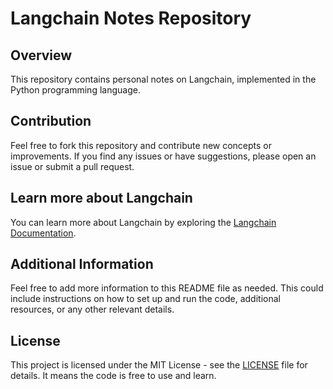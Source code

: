 # Langchain Notes Repository

## Overview
This repository contains personal notes on Langchain, implemented in the Python programming language.

## Contribution
Feel free to fork this repository and contribute new concepts or improvements. If you find any issues or have suggestions, please open an issue or submit a pull request.

## Learn more about Langchain
You can learn more about Langchain by exploring the [Langchain Documentation](https://langchain-docs.example.com).

## Additional Information
Feel free to add more information to this README file as needed. This could include instructions on how to set up and run the code, additional resources, or any other relevant details.

## License
This project is licensed under the MIT License - see the [LICENSE](LICENSE) file for details. It means the code is free to use and learn.

